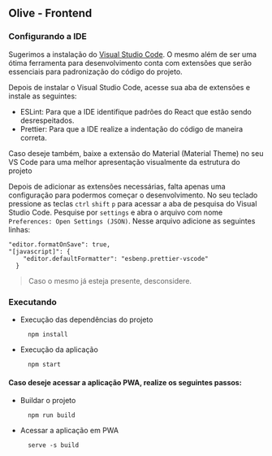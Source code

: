 ## Olive - Frontend

### Configurando a IDE

Sugerimos a instalação do [Visual Studio Code](https://code.visualstudio.com/). O mesmo além de ser uma ótima ferramenta para desenvolvimento conta com extensões que serão essenciais para padronização do código do projeto.

Depois de instalar o Visual Studio Code, acesse sua aba de extensões e instale as seguintes:

- ESLint: Para que a IDE identifique padrões do React que estão sendo desrespeitados.
- Prettier: Para que a IDE realize a indentação do código de maneira correta.

Caso deseje também, baixe a extensão do Material (Material Theme) no seu VS Code para uma melhor apresentação visualmente da estrutura do projeto

Depois de adicionar as extensões necessárias, falta apenas uma configuração para podermos começar o desenvolvimento. No seu teclado pressione as teclas `ctrl` `shift` `p` para acessar a aba de pesquisa do Visual Studio Code. Pesquise por `settings` e abra o arquivo com nome `Preferences: Open Settings (JSON)`. Nesse arquivo adicione as seguintes linhas:

```
"editor.formatOnSave": true,
"[javascript]": {
    "editor.defaultFormatter": "esbenp.prettier-vscode"
  }
```

> Caso o mesmo já esteja presente, desconsidere.

### Executando

- Execução das dependências do projeto

        npm install

- Execução da aplicação

        npm start

#### Caso deseje acessar a aplicação PWA, realize os seguintes passos:

- Buildar o projeto

        npm run build

- Acessar a aplicação em PWA

        serve -s build
